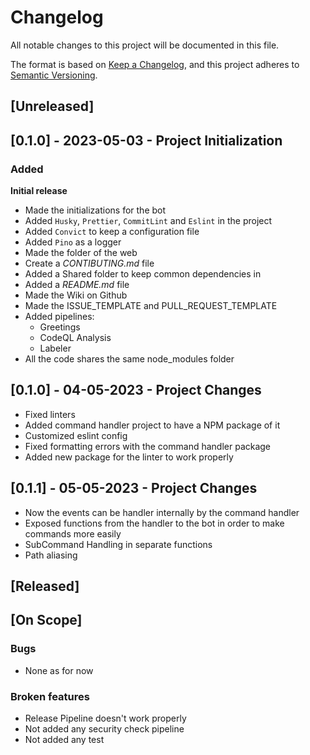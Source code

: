 # Changelog

All notable changes to this project will be documented in this file.

The format is based on [Keep a Changelog](https://keepachangelog.com/en/1.0.0/),
and this project adheres to [Semantic Versioning](https://semver.org/spec/v2.0.0.html).

## [Unreleased]

## [0.1.0] - 2023-05-03 - Project Initialization

### Added

**Initial release**

- Made the initializations for the bot
- Added `Husky`, `Prettier`, `CommitLint` and `Eslint` in the project
- Added `Convict` to keep a configuration file
- Added `Pino` as a logger
- Made the folder of the web
- Create a _CONTIBUTING.md_ file
- Added a Shared folder to keep common dependencies in
- Added a _README.md_ file
- Made the Wiki on Github
- Made the ISSUE_TEMPLATE and PULL_REQUEST_TEMPLATE
- Added pipelines:
  - Greetings
  - CodeQL Analysis
  - Labeler
- All the code shares the same node_modules folder

## [0.1.0] - 04-05-2023 - Project Changes

- Fixed linters
- Added command handler project to have a NPM package of it
- Customized eslint config
- Fixed formatting errors with the command handler package
- Added new package for the linter to work properly

## [0.1.1] - 05-05-2023 - Project Changes

- Now the events can be handler internally by the command handler
- Exposed functions from the handler to the bot in order to make commands more easily
- SubCommand Handling in separate functions
- Path aliasing

## [Released]

## [On Scope]

### Bugs

- None as for now

### Broken features

- Release Pipeline doesn't work properly
- Not added any security check pipeline
- Not added any test
